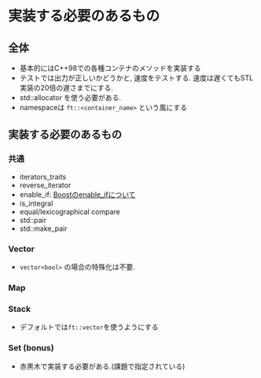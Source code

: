 # 実装する必要のあるもの

## 全体

- 基本的にはC++98での各種コンテナのメソッドを実装する
- テストでは出力が正しいかどうかと, 速度をテストする. 速度は遅くてもSTL実装の20倍の遅さまでにする.
- std::allocator を使う必要がある.
- namespaceは `ft::<container_name>` という風にする

## 実装する必要のあるもの

### 共通

- iterators_traits
- reverse_iterator
- enable_if: [Boostのenable_ifについて](https://cpplover.blogspot.com/2008/01/boostenableif.html)
- is_integral
- equal/lexicographical compare
- std::pair
- std::make_pair

### Vector

- `vector<bool>` の場合の特殊化は不要.

### Map

### Stack

- デフォルトでは`ft::vector`を使うようにする

### Set (bonus)

- 赤黒木で実装する必要がある.(課題で指定されている)